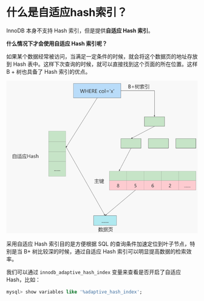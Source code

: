 # 什么是自适应hash索引？

InnoDB 本身不支持 Hash 索引，但是提供**自适应 Hash 索引**。

**什么情况下才会使用自适应 Hash 索引呢？**

如果某个数据经常被访问，当满足一定条件的时候，就会将这个数据页的地址存放到 Hash 表中。这样下次查询的时候，就可以直接找到这个页面的所在位置。这样 B + 树也具备了 Hash 索引的优点。

![](./assets/adaptive-hash-index.png)

采用自适应 Hash 索引目的是方便根据 SQL 的查询条件加速定位到叶子节点，特别是当 B+ 树比较深的时候，通过自适应 Hash 索引可以明显提高数据的检索效率。

我们可以通过 `innodb_adaptive_hash_index` 变量来查看是否开启了自适应 Hash，比如：

```sql
mysql> show variables like '%adaptive_hash_index';
```
